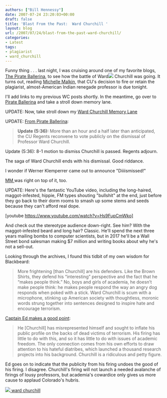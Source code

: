 ```yaml
---
authors: ["Bill Hennessy"]
date: 2007-07-24 23:20:03+00:00
draft: false
title: 'Blast From the Past:  Ward Churchill '
layout: blog
url: /2007/07/24/blast-from-the-past-ward-churchill/
categories:
- Latest
tags:
- plagiarist
- ward_churchill
---
```


Funny thing . . . last night, I was cruising around one of my favorite blogs, [The Pirate Ballerina](https://www.pirateballerina.com/blog/entry.php?id=672), to see how the battle of Ward![](https://www.pirateballerina.com/files/churchillsmall.jpg)
Churchill was going. It turns out, reading [Michelle Malkin](https://michellemalkin.com/2007/07/24/the-fate-of-ward-churchill/), that CU's decision to fire or retain the plagiarist, almost-American Indian renegade professor is due tonight.

I'll add links to my previous WC posts shortly. In the meantime, go over to [Pirate Ballerina](https://www.pirateballerina.com/) and take a stroll down memory lane.

UPDATE: Now, take stroll down my [Ward Churchill Memory Lane](https://hennessysview.com/?cat=31)

UPDATE: [From Pirate Ballerina](https://www.pirateballerina.com/blog/entry.php?id=672):


> **Update (5:36):** More than an hour and a half later than anticipated, the CU Regents reconvene to vote publicly on the dismissal of Professor Ward Churchill.

Update (5:36): 8-1 motion to dismiss Churchill is passed. Regents adjourn.


The saga of Ward Churchill ends with his dismissal. Good riddance.

I wonder if Werner Klemperrer came out to announce "Diiiismissed!"

[MM ](https://michellemalkin.com/2007/07/24/the-fate-of-ward-churchill/)was right on top of it, too.

UPDATE: Here's the fantastic YouTube video, including the long-haired, maggot-infested, hippie, FM types shouting "bullshit" at the end, just before they go back to their dorm rooms to smash up some stems and seeds because they can't afford real dope.

[youtube https://www.youtube.com/watch?v=Hs9FupCmWko]


And check out the stereotype audience down-right. See him? With the maggot-infested beard and long hair? Classic. He'll spend the next three years mailing bombs to computer scientists, but in 2017 he'll be a Wall Street bond salesman making $7 million and writing books about why he's not a sell-out.

Looking through the archives, I found this tidbit of my own wisdom for Blackbeard:


> More frightening [than Churchill] are his defenders. Like the Brown Shirts, they defend his “interesting” perspective and the fact that he “makes people think.” No, boys and girls of academia, he doesn’t make people think: he makes people respond the way an angry dog responds when poked with a stick. Ward Churchill is scum with a microphone, stinking up American society with thoughtless, moronic words strung together into sentences designed to inspire hate and encourage terrorism.


[Captain Ed makes a good point](https://www.captainsquartersblog.com/mt/archives/010620.php):


> He [Churchill] has misrepresented himself and sought to inflate his public profile on the backs of dead victims of terrorism. His firing has little to do with this, and so it has little to do with issues of academic freedom. The only connection comes from his own efforts to draw attention to his hateful diatribes, which launched a thousand research projects into his background. Churchill is a ridiculous and petty figure.


Ed goes on to indicate that the publicity from his firing undoes the good of his firing. I disagree. Churchill's firing will not launch a needed avalanche of firings of lousy professors, but academia's cowardice only gives us more cause to applaud Colorado's hubris.



[![ ](https://static.technorati.com/static/img/pub/icon-utag-16x13.png?tag=ward+churchill)
ward churchill](https://technorati.com/tag/ward+churchill)
